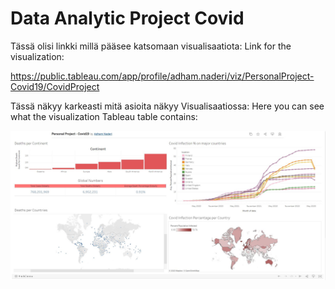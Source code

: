 # Data Analytic Project Covid

Tässä olisi linkki millä pääsee katsomaan visualisaatiota:
Link for the visualization:

https://public.tableau.com/app/profile/adham.naderi/viz/PersonalProject-Covid19/CovidProject

Tässä näkyy karkeasti mitä asioita näkyy Visualisaatiossa:
Here you can see what the visualization Tableau table contains:

<div>
    <img src="/Covid Tableau.JPG"</img> 
</div>
